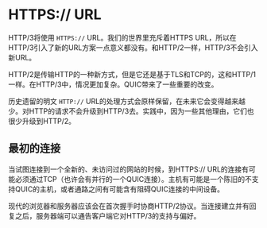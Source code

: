 # HTTPS:// URL

HTTP/3将使用 `HTTPS://` URL。我们的世界里充斥着HTTPS URL，所以在HTTP/3引入了新的URL方案一点意义都没有。和HTTP/2一样，HTTP/3不会引入新URL。

HTTP/2是传输HTTP的一种新方式，但是它还是基于TLS和TCP的，这和HTTP/1一样。在HTTP/3中，情况更加复杂。QUIC带来了一些重要的改变。

历史遗留的明文 `HTTP://` URL的处理方式会原样保留，在未来它会变得越来越少。对HTTP的请求不会升级到HTTP/3去。实践中，因为一些其他理由，它们也很少升级到HTTP/2。

## 最初的连接

当试图连接到一个全新的、未访问过的网站的时候，到HTTPS:// URL的连接有可能必须通过TCP（也许会有并行的一个QUIC连接）。主机有可能是一个陈旧的不支持QUIC的主机，或者通路之间有可能含有阻碍QUIC连接的中间设备。

现代的浏览器和服务器应该会在首次握手时协商HTTP/2协议。当连接建立并有回复之后，服务器端可以通告客户端它对HTTP/3的支持与偏好。
